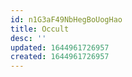 ```yaml
---
id: n1G3aF49NbHegBoUogHao
title: Occult
desc: ''
updated: 1644961726957
created: 1644961726957
---
```


